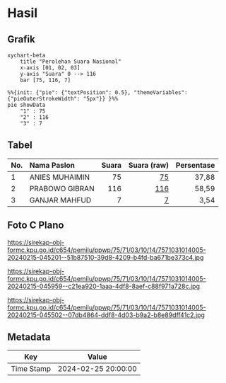 # Hasil

## Grafik

```mermaid
xychart-beta
    title "Perolehan Suara Nasional"
    x-axis [01, 02, 03]
    y-axis "Suara" 0 --> 116
    bar [75, 116, 7]
```

```mermaid
%%{init: {"pie": {"textPosition": 0.5}, "themeVariables": {"pieOuterStrokeWidth": "5px"}} }%%
pie showData
    "1" : 75
    "2" : 116
    "3" : 7
```

## Tabel

| No. | Nama Paslon    | Suara | Suara (raw) | Persentase |
|:--- |:-------------- | -----:| -----------:| ----------:|
| 1   | ANIES MUHAIMIN | 75    | [75][p-1]   | 37,88      |
| 2   | PRABOWO GIBRAN | 116   | [116][p-2]  | 58,59      |
| 3   | GANJAR MAHFUD  | 7     | [7][p-3]    | 3,54       |


[p-1]: https://github.com/gigit-pemilu/pemilu-2024/blob/main/pilpres/hitung-suara/sub/75-gorontalo/sub/71-kota-gorontalo/sub/03-kota-utara/sub/1014-dulomo-utara/sub/005-tps/sub/paslon-1.txt
[p-2]: https://github.com/gigit-pemilu/pemilu-2024/blob/main/pilpres/hitung-suara/sub/75-gorontalo/sub/71-kota-gorontalo/sub/03-kota-utara/sub/1014-dulomo-utara/sub/005-tps/sub/paslon-2.txt
[p-3]: https://github.com/gigit-pemilu/pemilu-2024/blob/main/pilpres/hitung-suara/sub/75-gorontalo/sub/71-kota-gorontalo/sub/03-kota-utara/sub/1014-dulomo-utara/sub/005-tps/sub/paslon-3.txt

## Foto C Plano

https://sirekap-obj-formc.kpu.go.id/c654/pemilu/ppwp/75/71/03/10/14/7571031014005-20240215-045201--51b87510-39d8-4209-b4fd-ba671be373c4.jpg

https://sirekap-obj-formc.kpu.go.id/c654/pemilu/ppwp/75/71/03/10/14/7571031014005-20240215-045959--c21ea920-1aaa-4df8-8aef-c88f971a728c.jpg

https://sirekap-obj-formc.kpu.go.id/c654/pemilu/ppwp/75/71/03/10/14/7571031014005-20240215-045502--07db4864-ddf8-4d03-b9a2-b8e89dff41c2.jpg


## Metadata

| Key        | Value               |
| ---------- | ------------------- |
| Time Stamp | 2024-02-25 20:00:00 |



